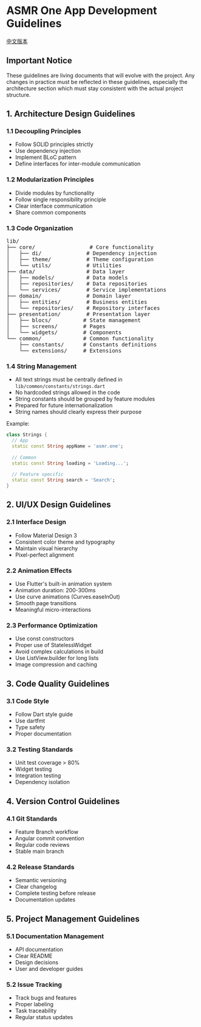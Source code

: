 # ASMR One App Development Guidelines

[中文版本](guidelines_zh.md)

## Important Notice

These guidelines are living documents that will evolve with the project. Any changes in practice must be reflected in these guidelines, especially the architecture section which must stay consistent with the actual project structure.

## 1. Architecture Design Guidelines

### 1.1 Decoupling Principles
- Follow SOLID principles strictly
- Use dependency injection
- Implement BLoC pattern
- Define interfaces for inter-module communication

### 1.2 Modularization Principles
- Divide modules by functionality
- Follow single responsibility principle
- Clear interface communication
- Share common components

### 1.3 Code Organization
<pre>
lib/
├── core/                 # Core functionality
│   ├── di/              # Dependency injection
│   ├── theme/           # Theme configuration
│   └── utils/           # Utilities
├── data/                # Data layer
│   ├── models/          # Data models
│   ├── repositories/    # Data repositories
│   └── services/        # Service implementations
├── domain/              # Domain layer
│   ├── entities/        # Business entities
│   └── repositories/    # Repository interfaces
├── presentation/        # Presentation layer
│   ├── blocs/          # State management
│   ├── screens/        # Pages
│   └── widgets/        # Components
└── common/             # Common functionality
    ├── constants/      # Constants definitions
    └── extensions/     # Extensions
</pre>

### 1.4 String Management
- All text strings must be centrally defined in `lib/common/constants/strings.dart`
- No hardcoded strings allowed in the code
- String constants should be grouped by feature modules
- Prepared for future internationalization
- String names should clearly express their purpose

Example:
```dart
class Strings {
  // App
  static const String appName = 'asmr.one';
  
  // Common
  static const String loading = 'Loading...';
  
  // Feature specific
  static const String search = 'Search';
}
```

## 2. UI/UX Design Guidelines

### 2.1 Interface Design
- Follow Material Design 3
- Consistent color theme and typography
- Maintain visual hierarchy
- Pixel-perfect alignment

### 2.2 Animation Effects
- Use Flutter's built-in animation system
- Animation duration: 200-300ms
- Use curve animations (Curves.easeInOut)
- Smooth page transitions
- Meaningful micro-interactions

### 2.3 Performance Optimization
- Use const constructors
- Proper use of StatelessWidget
- Avoid complex calculations in build
- Use ListView.builder for long lists
- Image compression and caching

## 3. Code Quality Guidelines

### 3.1 Code Style
- Follow Dart style guide
- Use dartfmt
- Type safety
- Proper documentation

### 3.2 Testing Standards
- Unit test coverage > 80%
- Widget testing
- Integration testing
- Dependency isolation

## 4. Version Control Guidelines

### 4.1 Git Standards
- Feature Branch workflow
- Angular commit convention
- Regular code reviews
- Stable main branch

### 4.2 Release Standards
- Semantic versioning
- Clear changelog
- Complete testing before release
- Documentation updates

## 5. Project Management Guidelines

### 5.1 Documentation Management
- API documentation
- Clear README
- Design decisions
- User and developer guides

### 5.2 Issue Tracking
- Track bugs and features
- Proper labeling
- Task traceability
- Regular status updates 